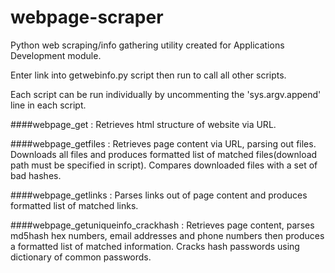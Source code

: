 # webpage-scraper
Python web scraping/info gathering utility created for Applications Development module.

Enter link into getwebinfo.py script then run to call all other scripts.

Each script can be run individually by uncommenting the 'sys.argv.append' line in each script.

####webpage_get : 
Retrieves html structure of website via URL.

####webpage_getfiles : 
Retrieves page content via URL, parsing out files. Downloads all files and produces formatted list of   matched files(download path must be specified in script). Compares downloaded files with a set of bad hashes.

####webpage_getlinks : 
Parses links out of page content and produces formatted list of matched links. 

####webpage_getuniqueinfo_crackhash : 
Retrieves page content, parses md5hash hex numbers, email addresses and phone numbers then produces a formatted list of matched information. Cracks hash passwords using dictionary of common passwords.
